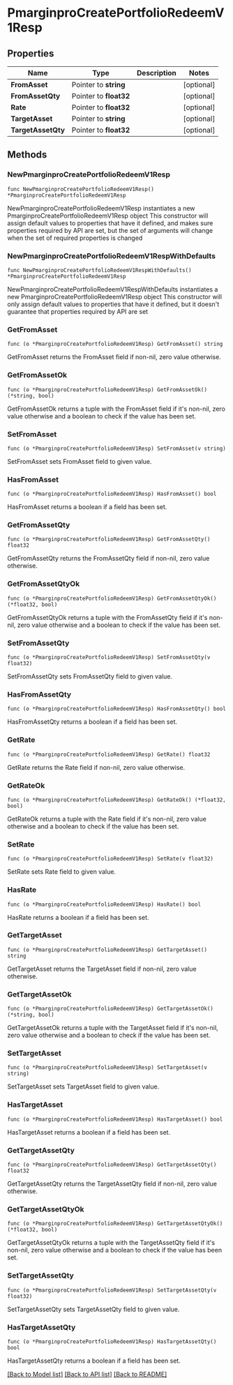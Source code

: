 # PmarginproCreatePortfolioRedeemV1Resp

## Properties

Name | Type | Description | Notes
------------ | ------------- | ------------- | -------------
**FromAsset** | Pointer to **string** |  | [optional] 
**FromAssetQty** | Pointer to **float32** |  | [optional] 
**Rate** | Pointer to **float32** |  | [optional] 
**TargetAsset** | Pointer to **string** |  | [optional] 
**TargetAssetQty** | Pointer to **float32** |  | [optional] 

## Methods

### NewPmarginproCreatePortfolioRedeemV1Resp

`func NewPmarginproCreatePortfolioRedeemV1Resp() *PmarginproCreatePortfolioRedeemV1Resp`

NewPmarginproCreatePortfolioRedeemV1Resp instantiates a new PmarginproCreatePortfolioRedeemV1Resp object
This constructor will assign default values to properties that have it defined,
and makes sure properties required by API are set, but the set of arguments
will change when the set of required properties is changed

### NewPmarginproCreatePortfolioRedeemV1RespWithDefaults

`func NewPmarginproCreatePortfolioRedeemV1RespWithDefaults() *PmarginproCreatePortfolioRedeemV1Resp`

NewPmarginproCreatePortfolioRedeemV1RespWithDefaults instantiates a new PmarginproCreatePortfolioRedeemV1Resp object
This constructor will only assign default values to properties that have it defined,
but it doesn't guarantee that properties required by API are set

### GetFromAsset

`func (o *PmarginproCreatePortfolioRedeemV1Resp) GetFromAsset() string`

GetFromAsset returns the FromAsset field if non-nil, zero value otherwise.

### GetFromAssetOk

`func (o *PmarginproCreatePortfolioRedeemV1Resp) GetFromAssetOk() (*string, bool)`

GetFromAssetOk returns a tuple with the FromAsset field if it's non-nil, zero value otherwise
and a boolean to check if the value has been set.

### SetFromAsset

`func (o *PmarginproCreatePortfolioRedeemV1Resp) SetFromAsset(v string)`

SetFromAsset sets FromAsset field to given value.

### HasFromAsset

`func (o *PmarginproCreatePortfolioRedeemV1Resp) HasFromAsset() bool`

HasFromAsset returns a boolean if a field has been set.

### GetFromAssetQty

`func (o *PmarginproCreatePortfolioRedeemV1Resp) GetFromAssetQty() float32`

GetFromAssetQty returns the FromAssetQty field if non-nil, zero value otherwise.

### GetFromAssetQtyOk

`func (o *PmarginproCreatePortfolioRedeemV1Resp) GetFromAssetQtyOk() (*float32, bool)`

GetFromAssetQtyOk returns a tuple with the FromAssetQty field if it's non-nil, zero value otherwise
and a boolean to check if the value has been set.

### SetFromAssetQty

`func (o *PmarginproCreatePortfolioRedeemV1Resp) SetFromAssetQty(v float32)`

SetFromAssetQty sets FromAssetQty field to given value.

### HasFromAssetQty

`func (o *PmarginproCreatePortfolioRedeemV1Resp) HasFromAssetQty() bool`

HasFromAssetQty returns a boolean if a field has been set.

### GetRate

`func (o *PmarginproCreatePortfolioRedeemV1Resp) GetRate() float32`

GetRate returns the Rate field if non-nil, zero value otherwise.

### GetRateOk

`func (o *PmarginproCreatePortfolioRedeemV1Resp) GetRateOk() (*float32, bool)`

GetRateOk returns a tuple with the Rate field if it's non-nil, zero value otherwise
and a boolean to check if the value has been set.

### SetRate

`func (o *PmarginproCreatePortfolioRedeemV1Resp) SetRate(v float32)`

SetRate sets Rate field to given value.

### HasRate

`func (o *PmarginproCreatePortfolioRedeemV1Resp) HasRate() bool`

HasRate returns a boolean if a field has been set.

### GetTargetAsset

`func (o *PmarginproCreatePortfolioRedeemV1Resp) GetTargetAsset() string`

GetTargetAsset returns the TargetAsset field if non-nil, zero value otherwise.

### GetTargetAssetOk

`func (o *PmarginproCreatePortfolioRedeemV1Resp) GetTargetAssetOk() (*string, bool)`

GetTargetAssetOk returns a tuple with the TargetAsset field if it's non-nil, zero value otherwise
and a boolean to check if the value has been set.

### SetTargetAsset

`func (o *PmarginproCreatePortfolioRedeemV1Resp) SetTargetAsset(v string)`

SetTargetAsset sets TargetAsset field to given value.

### HasTargetAsset

`func (o *PmarginproCreatePortfolioRedeemV1Resp) HasTargetAsset() bool`

HasTargetAsset returns a boolean if a field has been set.

### GetTargetAssetQty

`func (o *PmarginproCreatePortfolioRedeemV1Resp) GetTargetAssetQty() float32`

GetTargetAssetQty returns the TargetAssetQty field if non-nil, zero value otherwise.

### GetTargetAssetQtyOk

`func (o *PmarginproCreatePortfolioRedeemV1Resp) GetTargetAssetQtyOk() (*float32, bool)`

GetTargetAssetQtyOk returns a tuple with the TargetAssetQty field if it's non-nil, zero value otherwise
and a boolean to check if the value has been set.

### SetTargetAssetQty

`func (o *PmarginproCreatePortfolioRedeemV1Resp) SetTargetAssetQty(v float32)`

SetTargetAssetQty sets TargetAssetQty field to given value.

### HasTargetAssetQty

`func (o *PmarginproCreatePortfolioRedeemV1Resp) HasTargetAssetQty() bool`

HasTargetAssetQty returns a boolean if a field has been set.


[[Back to Model list]](../README.md#documentation-for-models) [[Back to API list]](../README.md#documentation-for-api-endpoints) [[Back to README]](../README.md)


